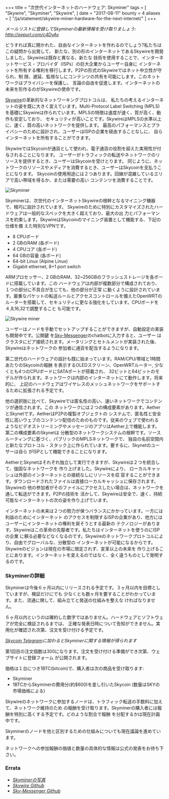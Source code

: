 +++
title = "次世代インターネットのハードウェア: Skyminer"
tags = [
    "Skywire",
    "Skyminer",
    "Skywire",
]
date = "2017-08-11"
bounty = 4
aliases = [
	"/ja/statement/skywire-miner-hardware-for-the-next-internet/"
]
+++

*メールリストに登録してSkyminerの最新情報を受け取りましょう: http://eepurl.com/c4DyAv*

どうすれば真に開かれた、自由なインターネットを作れるのでしょう?私たちはこの疑問から出発して、
新たな、別の形のインターネットであるSkywireを開発しました。Skywireは既存と異なる、新たな
技術を使用することで、インターネットサービス・プロバイダ（ISPs）の巨大企業からユーザー自身に
インターネットを所有する権利を移行します。P2Pの形式のSkywireではネット中立性が守られ、制
限、遅延、監視なしにコンテンツの共有を可能にします。このネットワークはプライバシーを保護し、
言論の自由を促進します。インターネットの未来を形作るのがSkywireの使命です。

[Skywire](https://github.com/skycoin/skywire)の革新的なネットワーキングプロトコルは、
私たちの考えるインターネットの姿を既に大きく変えています。Multi-Protocol Label Switching
(MPLS)を基礎にSkywireは作られています。MPLSの特徴は速度が速く、質が高く、動作も安定しており、
セキュリティが高いことです。SkywireはMPLSの水準以上に、速く、質の高いネットワークを提供します。
最高のパフォーマンスとプライバシーのために設計され、ユーザーはISPの企業を経由することなしに、
自らインターネットを所有することができます。

SkywireではSkycoinが通貨として使われ、電子通貨の役割を超えた実用性が付与されることになります。
ユーザーがトラフィックの転送やネットワークのリソースを提供するとき、ユーザーはSkycoinを受けとります。
同じように、ネットワークのリソースやメディアを消費するとき、ユーザーはSkycoinを支払うことになります。
Skycoinの使用用途には２つあります。回線が混雑しているエリアで高い帯域を得るか、または需要の高い
コンテンツを消費することです。

![Skyminer](/img/skyminer-1.jpg)

Skyminerは、次世代のインターネットSkywireの根幹となるマイニング機器で、精巧に設計されています。
Skywireのために特別にカスタマイズされたハードウェアは一般的なスペックを大きく超えており、最大の出
力とパフォーマンスを約束します。SkywireはSkycoinのマイニング装置として機能する、下記の仕様を備
えた特別なVPNです。

- 8 CPUボード
- 2 GBのRAM (各ボード)
- 4 CPUコア (各ボード)
- 64 GBの容量 (各ボード)
- 64-bit Linux (Alpine Linux)
- Gigabit ethernet, 8+1 port switch

ARMプロセッサー、2 GBのRAM、32~256GBのフラッシュストレージを各ボードに搭載しています。この
ハードウェアは内部が複数部分で構成されており、１つの部分に不具合が生じても、他の部分が正常
に動くように設計されています。厳重なパケットの転送ルールとアクセスコントロールを備えたOpenWRTの
ルーターを搭載して、セキュリティに更なる強化をしています。CPUボードを４,8,16,32で調整すること
も可能です。

![Skywire miner](/img/skywire-new-internet-skyminer.jpg)

ユーザーはノードを手動でセットアップすることができますが、自動設定の実装も開発中です。公開鍵
を[Sky-Messenger](https://github.com/skycoin/net)のchatbotに入力すると、ユーザー
はクラスタにピア接続されます。メータリングとセトルメントが実装された後、Skywireはネットワークの
参加者に通貨を配当するようになります。

第二世代のハードウェアの設計も既に始まっています。RAM/CPU/帯域と1時間あたりのSkycoinの報酬
を表示するOLEDスクリーン、OpenWRTルーター, 少なくとも4つのCPUボードにSATAポートが搭載され、
32ビットと64ビットのモデルが作られます。ネットワークは内部のインターネットにて動作します。将来的に、
上記のハードウェアはワイヤレスのメッシュネットワークをサポートするために拡張される予定です。

他の選択肢に比べて、Skywireでは匿名性の高い、速いネットワークでコンテンツが通信されます。この
ネットワークには２つの構成要素があります。AetherとSkynetです。AetherはP2Pの複製オブジェクトの
システムで、匿名性と安全性に高いウェブのコンテンツ配信のためのものです。従来のウェブで使われる
ようなビデオストリーミングやメッセージのアプリはAether上で機能します。第二の構成要素のSkynetは
分散型のネットワークシステムの根幹です。ソースルーティングに基づく、パブリックのMPLSネットワークで、
独自の名前空間内と新たなプロトコル・スタック上に作られています。要するに、Skynetのユーザーは自ら
がISPとして機能できることになります。

AetherとSkynetはそれぞれ独立して実行できますが、Skywireは２つを統合して、強固なネットワークを
作り上げました。Skywireにより、 ローカルキャッシュは外部のインターネットとの接続なしにリソースを収
容することができます。ダウンロードされたファイルは直接ローカルキャッシュに保存されます。Skywireの
他の参加者がそのファイルにアクセスしたい場合は、ネットワークを通して転送ができます。P2Pの技術を
活かして、Skywireは安全で、速く、持続可能なインターネットの次の姿を作り上げています。

インターネットの未来は２つの勢力が保つバランスにかかっています。一方には利益のためにインターネット
のアクセスを制限するISPの企業があり、他方にはユーザーにインターネットの権利を戻そうとする最新の
テクノロジーがあります。Skywireはこの革命の先駆者です。私たちはインターネットを使うのにISPの企業
に頼る必要などなくなるのです。Skywireのネットワークプロトコルにより、自由でグローバルな、分散型の
インターネットが可能になるからです。Skywireのビジョンは現在の市場に限定されず、変革以上の未来を
作り上げることにあります。インターネットを変えるのではなく、全く違うものとして発明するのです。

### Skyminerの詳細

Skyminerは今後６ヶ月以内にリリースされる予定です。３ヶ月以内を目標としていますが、検証だけにでも
少なくとも数ヶ月を要することがわかっています。また、流通に関して、組み立てと発送の仕組みを整えな
ければなりません。

６ヶ月以内というのは確約した数字ではありません。ハードウェアとソフトウェアが完全に検証されるまでは、
正確な発表日時について告知ができません。実用化が確認され次第、注文を受け付ける予定です。

*[Skycoin Telegram](https://t.me/Skycoin)に加わるとSkyminerに関する情報が得られます*

第1回目の注文個数は300になります。注文を受け付ける準備ができ次第、ウェブサイトに登録フォーム
が公開されます。

価格は１台につき1BTC(bitcoin)で、購入者は次の商品を受け取ります:

* Skyminer
* 1BTCからSkyminerの費用分(約$600)を差し引いたSkycoin (数量はSKYの市場価格による)

Skywireのネットワークに参加するノードは、トラフィック転送の手数料に加えて、ネットワーク維持のため
の報酬を受け取ります。Skyminerの購入者には報酬を特別に高くする予定です。どのような割合で報酬
を分配するかは現在計画中です。

Skyminerのノードを他と区別するための仕組みについても現在議論を進めています。

ネットワークへの参加報酬の価値と数量の具体的な情報は公式の発表をお待ち下さい。

### Errata

- *[Skyminerの写真](https://imgur.com/a/mpnzh)*
- *[Skywire Github](https://github.com/skycoin/skywire)*
- *[Sky-Messenger Github](https://github.com/skycoin/net)*
